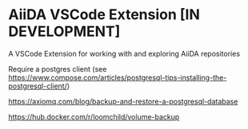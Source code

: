 # AiiDA VSCode Extension [IN DEVELOPMENT]

A VSCode Extension for working with and exploring AiiDA repositories

Require a postgres client (see https://www.compose.com/articles/postgresql-tips-installing-the-postgresql-client/)

https://axiomq.com/blog/backup-and-restore-a-postgresql-database

https://hub.docker.com/r/loomchild/volume-backup
